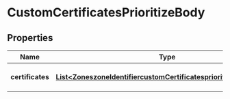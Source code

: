 # CustomCertificatesPrioritizeBody

## Properties
Name | Type | Description | Notes
------------ | ------------- | ------------- | -------------
**certificates** | [**List&lt;ZoneszoneIdentifiercustomCertificatesprioritizeCertificates&gt;**](ZoneszoneIdentifiercustomCertificatesprioritizeCertificates.md) | Array of ordered certificates. | 
